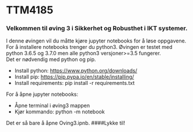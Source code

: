 # TTM4185
### Velkommen til øving 3 i Sikkerhet og Robusthet i IKT systemer.

I denne øvingen vil du måtte kjøre jupyter notebooks for å løse oppgavene.
For å installere notebooks trenger du python3.
Øvingen er testet med python 3.6.5 og 3.7.0 men alle python3 versjoner>=3.5 fungerer.\
Det er nødvendig med python og pip.
 * Install python: https://www.python.org/downloads/
 * Install pip: https://pip.pypa.io/en/stable/installing/
 * Install requirements: pip install -r requirements.txt

For å åpne jupyter notebooks:
 * Åpne terminal i øving3 mappen
 * Kjør kommando: python -m notebook

Det er så bare å åpne Oving3.ipnb. 
####Lykke til!